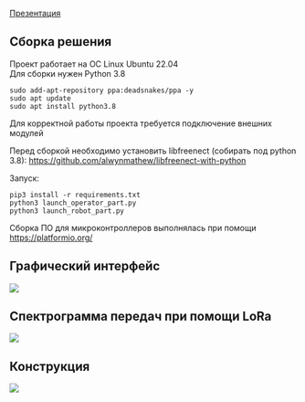 [Презентация](https://drive.google.com/file/d/1JERFSXeAEsDtELn5uCYsfifsmstXoqhV/view?usp=sharing) 

## Сборка решения
Проект работает на ОС Linux Ubuntu 22.04 </br>
Для сборки нужен Python 3.8 </br>

```
sudo add-apt-repository ppa:deadsnakes/ppa -y
sudo apt update
sudo apt install python3.8
```

Для корректной работы проекта требуется подключение внешних модулей</br>

Перед сборкой необходимо установить libfreenect (собирать под python 3.8): https://github.com/alwynmathew/libfreenect-with-python </br>

Запуск:
```
pip3 install -r requirements.txt
python3 launch_operator_part.py
python3 launch_robot_part.py
```

Сборка ПО для микроконтроллеров выполнялась при помощи https://platformio.org/ </br>


## Графический интерфейс
![](https://github.com/CepbluKot/diploma_gui_ok/blob/master/interface.jpeg) </br>

## Спектрограмма передач при помощи LoRa
![](https://github.com/CepbluKot/diploma_gui_ok/blob/master/spectrogram.jpeg) </br>

## Конструкция
![](https://github.com/CepbluKot/diploma_gui_ok/blob/master/body.jpg) </br>
